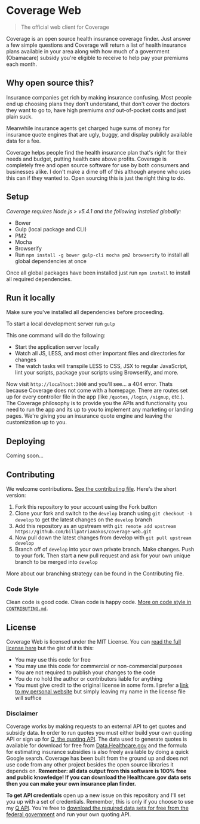 # Coverage Web

> The official web client for Coverage

Coverage is an open source health insurance coverage finder. Just answer a few simple questions and Coverage will return a list of health insurance plans available in your area along with how much of a government (Obamacare) subsidy you're eligible to receive to help pay your premiums each month.

## Why open source this?

Insurance companies get rich by making insurance confusing. Most people end up choosing plans they don't understand, that don't cover the doctors they want to go to, have high premiums *and* out-of-pocket costs and just plain suck.

Meanwhile insurance agents get charged huge sums of money for insurance quote engines that are ugly, buggy, and display publicly available data for a fee. 

Coverage helps people find the health insurance plan that's right for their needs and budget, putting health care above profits. Coverage is completely free and open source software for use by both consumers and businesses alike. I don't make a dime off of this although anyone who uses this can if they wanted to. Open sourcing this is just the right thing to do.

## Setup

*Coverage requires Node.js > v5.4.1 and the following installed globally:*

- Bower
- Gulp (local package and CLI)
- PM2
- Mocha
- Browserify
- Run `npm install -g bower gulp-cli mocha pm2 browserify` to install all global dependencies at once

Once all global packages have been installed just run `npm install` to install all required dependencies. 


## Run it locally

Make sure you've installed all dependencies before proceeding. 

To start a local development server run `gulp`

This one command will do the following:

- Start the application server locally
- Watch all JS, LESS, and most other important files and directories for changes
- The watch tasks will transpile LESS to CSS, JSX to regular JavaScript, lint your scripts, package your scripts using Browserify, and more. 

Now visit `http://localhost:3000` and you'll see... a 404 error. Thats because Coverage does not come with a homepage. There are routes set up for every controller file in the app (like `/quotes`, `/login`, `/signup`, etc.). The Coverage philosophy is to provide you the APIs and functionality you need to run the app and its up to you to implement any marketing or landing pages. We're giving you an insurance quote engine and leaving the customization up to you.

## Deploying

Coming soon...

## Contributing

We welcome contributions. [See the contributing file](CONTRIBUTING.md). Here's the short version:

1. Fork this repository to your account using the Fork button
2. Clone your fork and switch to the `develop` branch using `git checkout -b develop` to get the latest changes on the `develop` branch
3. Add this repository as an upstream with `git remote add upstream https://github.com/billpatrianakos/coverage-web.git`
4. Now pull down the latest changes from develop with `git pull upstream develop`
5. Branch off of `develop` into your own private branch. Make changes. Push to your fork. Then start a new pull request and ask for your own unique branch to be merged into `develop`

More about our branching strategy can be found in the Contributing file. 

### Code Style

Clean code is good code. Clean code is happy code. [More on code style in `CONTRIBUTING.md`](CONTRIBUTING.md).

## License

Coverage Web is licensed under the MIT License. You can [read the full license here](License) but the gist of it is this:

- You may use this code for free
- You may use this code for commercial or non-commercial purposes
- You are not required to publish your changes to the code
- You do no hold the author or contributors liable for anything
- You must give credit to the original license in some form. I prefer a [link to my personal website](http://billpatrianakosme) but simply leaving my name in the license file will suffice


### Disclaimer

Coverage works by making requests to an external API to get quotes and subsidy data. In order to run quotes you must either build your own quoting API or sign up for [Q, the quoting API](https://q.aploquote.com/docs). The data used to generate quotes is available for download for free from [Data.Healthcare.gov](http://data.healthcare.gov) and the formula for estimating insurance subsidies is also freely available by doing a quick Google search. Coverage has been built from the ground up and does not use code from any other project besides the open source libraries it depends on. __Remember: all data output from this software is 100% free and public knowledge! If you can download the Healthcare.gov data sets then you can make your own insurance plan finder.__

__To get API credentials__ open up a new issue on this repository and I'll set you up with a set of credentials. Remember, this is only if you choose to use my [Q API](https://q.aplqouote.com/docs). You're free to [download the required data sets for free from the federal government](https://data.healthcare.gov) and run your own quoting API.
